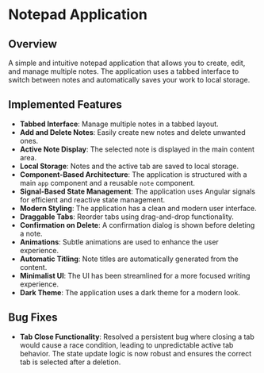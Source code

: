 # Notepad Application

## Overview

A simple and intuitive notepad application that allows you to create, edit, and manage multiple notes. The application uses a tabbed interface to switch between notes and automatically saves your work to local storage.

## Implemented Features

- **Tabbed Interface**: Manage multiple notes in a tabbed layout.
- **Add and Delete Notes**: Easily create new notes and delete unwanted ones.
- **Active Note Display**: The selected note is displayed in the main content area.
- **Local Storage**: Notes and the active tab are saved to local storage.
- **Component-Based Architecture**: The application is structured with a main `app` component and a reusable `note` component.
- **Signal-Based State Management**: The application uses Angular signals for efficient and reactive state management.
- **Modern Styling**: The application has a clean and modern user interface.
- **Draggable Tabs**: Reorder tabs using drag-and-drop functionality.
- **Confirmation on Delete**: A confirmation dialog is shown before deleting a note.
- **Animations**: Subtle animations are used to enhance the user experience.
- **Automatic Titling**: Note titles are automatically generated from the content.
- **Minimalist UI**: The UI has been streamlined for a more focused writing experience.
- **Dark Theme**: The application uses a dark theme for a modern look.

## Bug Fixes

- **Tab Close Functionality**: Resolved a persistent bug where closing a tab would cause a race condition, leading to unpredictable active tab behavior. The state update logic is now robust and ensures the correct tab is selected after a deletion.


